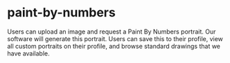 # paint-by-numbers

Users can upload an image and request a Paint By Numbers portrait. 
Our software will generate this portrait. 
Users can save this to their profile, view all custom portraits on their profile, and browse standard drawings that we have available. 


